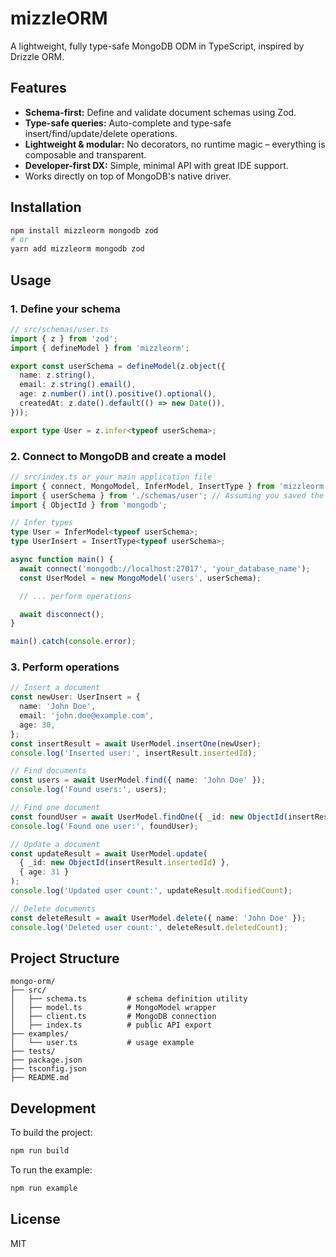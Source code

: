 # mizzleORM

A lightweight, fully type-safe MongoDB ODM in TypeScript, inspired by Drizzle ORM.

## Features

*   **Schema-first:** Define and validate document schemas using Zod.
*   **Type-safe queries:** Auto-complete and type-safe insert/find/update/delete operations.
*   **Lightweight & modular:** No decorators, no runtime magic – everything is composable and transparent.
*   **Developer-first DX:** Simple, minimal API with great IDE support.
*   Works directly on top of MongoDB's native driver.

## Installation

```bash
npm install mizzleorm mongodb zod
# or
yarn add mizzleorm mongodb zod
```

## Usage

### 1. Define your schema

```typescript
// src/schemas/user.ts
import { z } from 'zod';
import { defineModel } from 'mizzleorm';

export const userSchema = defineModel(z.object({
  name: z.string(),
  email: z.string().email(),
  age: z.number().int().positive().optional(),
  createdAt: z.date().default(() => new Date()),
}));

export type User = z.infer<typeof userSchema>;
```

### 2. Connect to MongoDB and create a model

```typescript
// src/index.ts or your main application file
import { connect, MongoModel, InferModel, InsertType } from 'mizzleorm';
import { userSchema } from './schemas/user'; // Assuming you saved the schema above
import { ObjectId } from 'mongodb';

// Infer types
type User = InferModel<typeof userSchema>;
type UserInsert = InsertType<typeof userSchema>;

async function main() {
  await connect('mongodb://localhost:27017', 'your_database_name');
  const UserModel = new MongoModel('users', userSchema);

  // ... perform operations

  await disconnect();
}

main().catch(console.error);
```

### 3. Perform operations

```typescript
// Insert a document
const newUser: UserInsert = {
  name: 'John Doe',
  email: 'john.doe@example.com',
  age: 30,
};
const insertResult = await UserModel.insertOne(newUser);
console.log('Inserted user:', insertResult.insertedId);

// Find documents
const users = await UserModel.find({ name: 'John Doe' });
console.log('Found users:', users);

// Find one document
const foundUser = await UserModel.findOne({ _id: new ObjectId(insertResult.insertedId) });
console.log('Found one user:', foundUser);

// Update a document
const updateResult = await UserModel.update(
  { _id: new ObjectId(insertResult.insertedId) },
  { age: 31 }
);
console.log('Updated user count:', updateResult.modifiedCount);

// Delete documents
const deleteResult = await UserModel.delete({ name: 'John Doe' });
console.log('Deleted user count:', deleteResult.deletedCount);
```

## Project Structure

```
mongo-orm/
├── src/
│   ├── schema.ts         # schema definition utility
│   ├── model.ts          # MongoModel wrapper
│   ├── client.ts         # MongoDB connection
│   ├── index.ts          # public API export
├── examples/
│   └── user.ts           # usage example
├── tests/
├── package.json
├── tsconfig.json
├── README.md
```

## Development

To build the project:

```bash
npm run build
```

To run the example:

```bash
npm run example
```

## License

MIT


